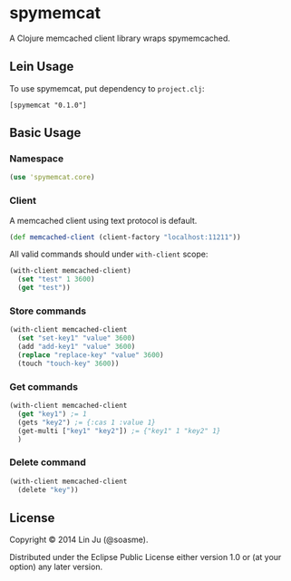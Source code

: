 # spymemcat

A Clojure memcached client library wraps spymemcached.

## Lein Usage

To use spymemcat, put dependency to `project.clj`:

    [spymemcat "0.1.0"]


## Basic Usage

### Namespace

```clojure
(use 'spymemcat.core)
```

### Client

A memcached client using text protocol is default.

```clojure
(def memcached-client (client-factory "localhost:11211"))
```

All valid commands should under `with-client` scope:

```clojure
(with-client memcached-client)
  (set "test" 1 3600)
  (get "test"))
```

### Store commands

```clojure
(with-client memcached-client
  (set "set-key1" "value" 3600)
  (add "add-key1" "value" 3600)
  (replace "replace-key" "value" 3600)
  (touch "touch-key" 3600))
```

### Get commands

```clojure
(with-client memcached-client
  (get "key1") ;= 1
  (gets "key2") ;= {:cas 1 :value 1}
  (get-multi ["key1" "key2"]) ;= {"key1" 1 "key2" 1}
  )
```

### Delete command

```clojure
(with-client memcached-client
  (delete "key"))
```

## License

Copyright © 2014 Lin Ju (@soasme).

Distributed under the Eclipse Public License either version 1.0 or (at
your option) any later version.
